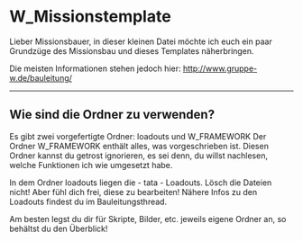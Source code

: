 ﻿# W_Missionstemplate

Lieber Missionsbauer,
in dieser kleinen Datei möchte ich euch ein paar Grundzüge des Missionsbau und dieses Templates näherbringen.

Die meisten Informationen stehen jedoch hier:
http://www.gruppe-w.de/bauleitung/

-----------------------------------------
Wie sind die Ordner zu verwenden?
-----------------------------------------
Es gibt zwei vorgefertigte Ordner:
loadouts und W_FRAMEWORK
Der Ordner W_FRAMEWORK enthält alles, was vorgeschrieben ist. Diesen Ordner kannst du getrost ignorieren, es sei denn, du willst nachlesen, welche Funktionen ich wie umgesetzt habe.

In dem Ordner loadouts liegen die - tata - Loadouts. Lösch die Dateien nicht!
Aber fühl dich frei, diese zu bearbeiten! Nähere Infos zu den Loadouts findest du im Bauleitungsthread.

Am besten legst du dir für Skripte, Bilder, etc. jeweils eigene Ordner an, so behältst du den Überblick!
